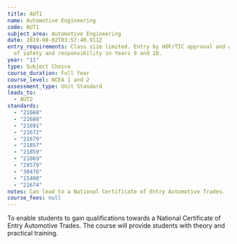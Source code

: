 ```yaml
---
title: AUT1
name: Automotive Engineering
code: AUT1
subject_area: Automotive Engineering
date: 2019-08-02T03:57:40.911Z
entry_requirements: Class size limited. Entry by HOF/TIC approval and a record
  of safety and responsibility in Years 9 and 10.
year: "11"
type: Subject Choice
course_duration: Full Year
course_level: NCEA 1 and 2
assessment_type: Unit Standard
leads_to:
  - AUT2
standards:
  - "21668"
  - "21688"
  - "21691"
  - "21672"
  - "21679"
  - "21857"
  - "21859"
  - "21869"
  - "29579"
  - "30476"
  - "15408"
  - "21674"
notes: Can lead to a National Certificate of Entry Automotive Trades.
course_fees: null
---
```

To enable students to gain qualifications towards a National Certificate of Entry Automotive Trades. The course will provide students with theory and practical training.
